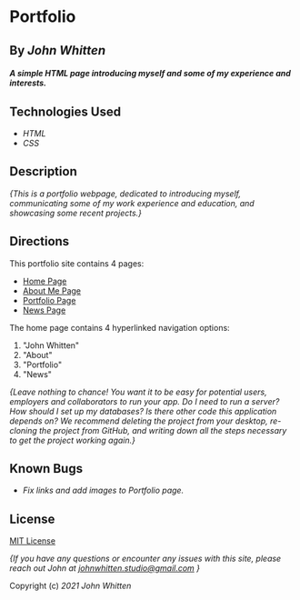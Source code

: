 # Portfolio

## By _**John Whitten**_

#### _A simple HTML page introducing myself and some of my experience and interests._

## Technologies Used

* _HTML_
* _CSS_

## Description

_{This is a portfolio webpage, dedicated to introducing myself, communicating some of my work experience and education, and showcasing some recent projects.}_

## Directions

This portfolio site contains 4 pages:
* [Home Page](index.html)
* [About Me Page](about.html)
* [Portfolio Page](portfolio.html)
* [News Page](news.html)


The home page contains 4 hyperlinked navigation options:
1. "John Whitten" 
2. "About"
3. "Portfolio"
4. "News"

_{Leave nothing to chance! You want it to be easy for potential users, employers and collaborators to run your app. Do I need to run a server? How should I set up my databases? Is there other code this application depends on? We recommend deleting the project from your desktop, re-cloning the project from GitHub, and writing down all the steps necessary to get the project working again.}_

## Known Bugs

* _Fix links and add images to Portfolio page._

## License

[MIT License](https://opensource.org/licenses/MIT)

_{If you have any questions or encounter any issues with this site, please reach out John at [johnwhitten.studio@gmail.com](mailto:johnwhitten.studio@gmail.com) }_

Copyright (c) _2021_ _John Whitten_

